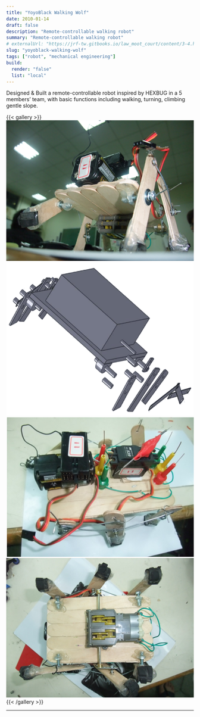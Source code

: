 ```yaml
---
title: "YoyoBlack Walking Wolf"
date: 2010-01-14
draft: false
description: "Remote-controllable walking robot"
summary: "Remote-controllable walking robot"
# externalUrl: "https://jrf-tw.gitbooks.io/law_moot_court/content/3-4.html"
slug: "yoyoblack-walking-wolf"
tags: ["robot", "mechanical engineering"]
build:
  render: "false"
  list: "local"
---
```


Designed & Built a remote-controllable robot inspired by HEXBUG in a 5 members’ team, with basic functions including walking, turning, climbing gentle slope.

{{< gallery >}}
  <img src="feature-overview.png" class="grid-w100" />
  <img src="cad.png" class="grid-w33" />
  <img src="top.png" class="grid-w33" />
  <img src="bottom.png" class="grid-w33" />
{{< /gallery >}}

---


